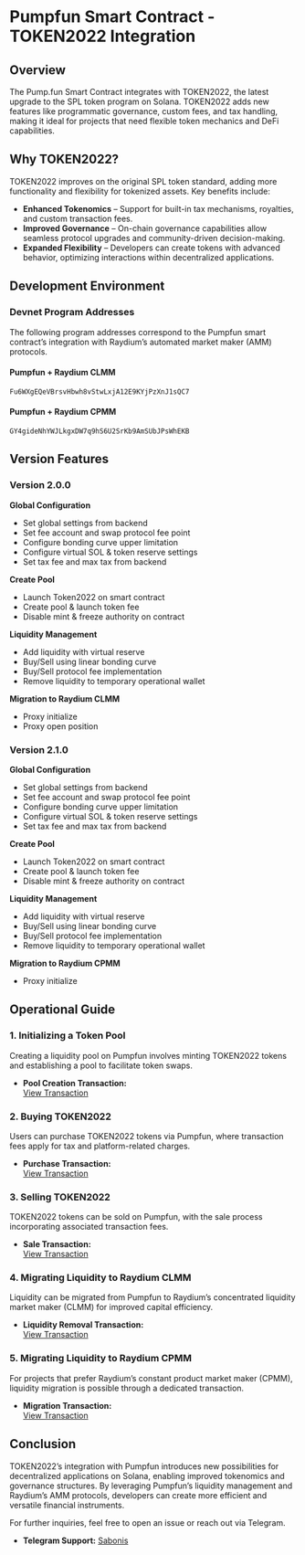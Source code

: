 # Pumpfun Smart Contract - TOKEN2022 Integration

## Overview

The Pump.fun Smart Contract integrates with TOKEN2022, the latest upgrade to the SPL token program on Solana. TOKEN2022 adds new features like programmatic governance, custom fees, and tax handling, making it ideal for projects that need flexible token mechanics and DeFi capabilities.


## Why TOKEN2022?

TOKEN2022 improves on the original SPL token standard, adding more functionality and flexibility for tokenized assets. Key benefits include:

- **Enhanced Tokenomics** – Support for built-in tax mechanisms, royalties, and custom transaction fees.
- **Improved Governance** – On-chain governance capabilities allow seamless protocol upgrades and community-driven decision-making.
- **Expanded Flexibility** – Developers can create tokens with advanced behavior, optimizing interactions within decentralized applications.

## Development Environment

### Devnet Program Addresses
The following program addresses correspond to the Pumpfun smart contract’s integration with Raydium’s automated market maker (AMM) protocols.

#### Pumpfun + Raydium CLMM
```
Fu6WXgEQeVBrsvHbwh8vStwLxjA12E9KYjPzXnJ1sQC7
```

#### Pumpfun + Raydium CPMM
```
GY4gideNhYWJLkgxDW7q9hS6U2SrKb9AmSUbJPsWhEKB
```

## Version Features

### Version 2.0.0

**Global Configuration**
- Set global settings from backend
- Set fee account and swap protocol fee point
- Configure bonding curve upper limitation
- Configure virtual SOL & token reserve settings
- Set tax fee and max tax from backend

**Create Pool**
- Launch Token2022 on smart contract
- Create pool & launch token fee
- Disable mint & freeze authority on contract

**Liquidity Management**
- Add liquidity with virtual reserve
- Buy/Sell using linear bonding curve
- Buy/Sell protocol fee implementation
- Remove liquidity to temporary operational wallet

**Migration to Raydium CLMM**
- Proxy initialize
- Proxy open position

### Version 2.1.0

**Global Configuration**
- Set global settings from backend
- Set fee account and swap protocol fee point
- Configure bonding curve upper limitation
- Configure virtual SOL & token reserve settings
- Set tax fee and max tax from backend

**Create Pool**
- Launch Token2022 on smart contract
- Create pool & launch token fee
- Disable mint & freeze authority on contract

**Liquidity Management**
- Add liquidity with virtual reserve
- Buy/Sell using linear bonding curve
- Buy/Sell protocol fee implementation
- Remove liquidity to temporary operational wallet

**Migration to Raydium CPMM**
- Proxy initialize

## Operational Guide

### 1. Initializing a Token Pool

Creating a liquidity pool on Pumpfun involves minting TOKEN2022 tokens and establishing a pool to facilitate token swaps.

- **Pool Creation Transaction:**  
  [View Transaction](https://solana.fm/tx/5QYCTaGHaareH5CoCMDeDCSxq785BfdMhKmbeKWizq7uAeVptkAuyY8N1QSc78N8YPKLi3fXTZxAfPMdzy76jT25?cluster=devnet-solana)

### 2. Buying TOKEN2022

Users can purchase TOKEN2022 tokens via Pumpfun, where transaction fees apply for tax and platform-related charges.

- **Purchase Transaction:**  
  [View Transaction](https://solana.fm/tx/5unyZ9MekJeE8EULD4x9JKiNNCShfMnpk5edJzLpEMB6AY9g449an1y5hWmHkkJ8hwGCfpaVnb6TWL3SeqH14EYx?cluster=devnet-solana)

### 3. Selling TOKEN2022

TOKEN2022 tokens can be sold on Pumpfun, with the sale process incorporating associated transaction fees.

- **Sale Transaction:**  
  [View Transaction](https://solana.fm/tx/2Wt2YhkU5Bj6kY9hgSLaPZ6AkjxsRZrijax59f9kRQo9fD61SkjhXPd587RTt9SDDQ4cdYNMySMBKZ5L5TJqYmyp?cluster=devnet-solana)

### 4. Migrating Liquidity to Raydium CLMM

Liquidity can be migrated from Pumpfun to Raydium’s concentrated liquidity market maker (CLMM) for improved capital efficiency.

- **Liquidity Removal Transaction:**  
  [View Transaction](https://solana.fm/tx/uX492XUVW7yEtxyxSyhqDm7jngB7xtr23Sh29WhVfHR88JuSDwyC387XDE69k4Q8dzPbfYGDeX2hMHsRMQg2LLH?cluster=devnet-solana)

### 5. Migrating Liquidity to Raydium CPMM

For projects that prefer Raydium’s constant product market maker (CPMM), liquidity migration is possible through a dedicated transaction.

- **Migration Transaction:**  
  [View Transaction](https://solana.fm/tx/5iHdBwV2d9RsqmawRuUSRiJfb5k22ooZTpCJhigBiXpYrbep7pK4rYKyq2MQgtiSYYTzsDB1wKtrmtx45K93D7p5?cluster=devnet-solana)

## Conclusion

TOKEN2022’s integration with Pumpfun introduces new possibilities for decentralized applications on Solana, enabling improved tokenomics and governance structures. By leveraging Pumpfun’s liquidity management and Raydium’s AMM protocols, developers can create more efficient and versatile financial instruments.

For further inquiries, feel free to open an issue or reach out via Telegram.

- **Telegram Support:** [Sabonis](https://t.me/dogewhiz)

